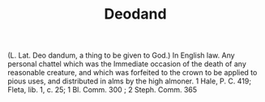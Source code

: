 ---
title: Deodand
letter: D
permalink: "/definitions/bld-deodand.html"
body: "(L. Lat. Deo dandum, a thing to be given to God.) In English law. Any personal
  chattel which was the Immediate occasion of the death of any reasonable creature,
  and which was forfeited to the crown to be applied to pious uses, and distributed
  in alms by the high almoner. 1 Hale, P. C. 419; Fleta, lib. 1, c. 25; 1 Bl. Comm.
  300 ; 2 Steph. Comm. 365"
published_at: '2018-07-07'
source: Black's Law Dictionary 2nd Ed (1910)
layout: post
---
